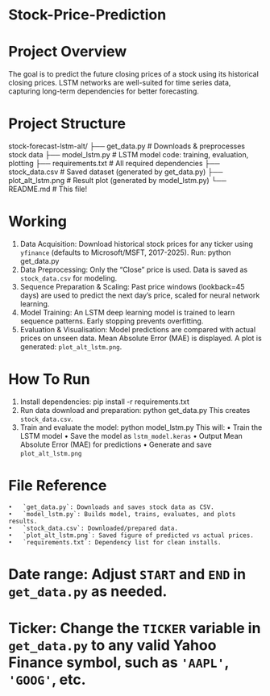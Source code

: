 # Stock-Price-Prediction

# Project Overview
The goal is to predict the future closing prices of a stock using its historical closing prices. LSTM networks are well-suited for time series data, capturing long-term dependencies for better forecasting.

# Project Structure
stock-forecast-lstm-alt/
├── get_data.py           # Downloads & preprocesses stock data
├── model_lstm.py         # LSTM model code: training, evaluation, plotting
├── requirements.txt      # All required dependencies
├── stock_data.csv        # Saved dataset (generated by get_data.py)
├── plot_alt_lstm.png     # Result plot (generated by model_lstm.py)
└── README.md             # This file!

# Working
1. Data Acquisition:
Download historical stock prices for any ticker using `yfinance` (defaults to Microsoft/MSFT, 2017-2025).
Run:
  python get_data.py
2. Data Preprocessing:
Only the “Close” price is used. Data is saved as `stock_data.csv` for modeling.
3. Sequence Preparation & Scaling:
Past price windows (lookback=45 days) are used to predict the next day’s price, scaled for neural network learning.
4. Model Training:
An LSTM deep learning model is trained to learn sequence patterns. Early stopping prevents overfitting.
5. Evaluation & Visualisation:
Model predictions are compared with actual prices on unseen data. Mean Absolute Error (MAE) is displayed.
A plot is generated: `plot_alt_lstm.png`.

# How To Run
1. Install dependencies:
   pip install -r requirements.txt
2. Run data download and preparation:
   python get_data.py
This creates `stock_data.csv`.
3. Train and evaluate the model:
   python model_lstm.py
This will:
	•	Train the LSTM model
	•	Save the model as `lstm_model.keras`
	•	Output Mean Absolute Error (MAE) for predictions
	•	Generate and save `plot_alt_lstm.png`

# File Reference
	•	`get_data.py`: Downloads and saves stock data as CSV.
	•	`model_lstm.py`: Builds model, trains, evaluates, and plots results.
	•	`stock_data.csv`: Downloaded/prepared data.
	•	`plot_alt_lstm.png`: Saved figure of predicted vs actual prices.
	•	`requirements.txt`: Dependency list for clean installs.

# Date range: Adjust `START` and `END` in `get_data.py` as needed.
# Ticker: Change the `TICKER` variable in `get_data.py` to any valid Yahoo Finance symbol, such as `'AAPL'`, `'GOOG'`, etc.
